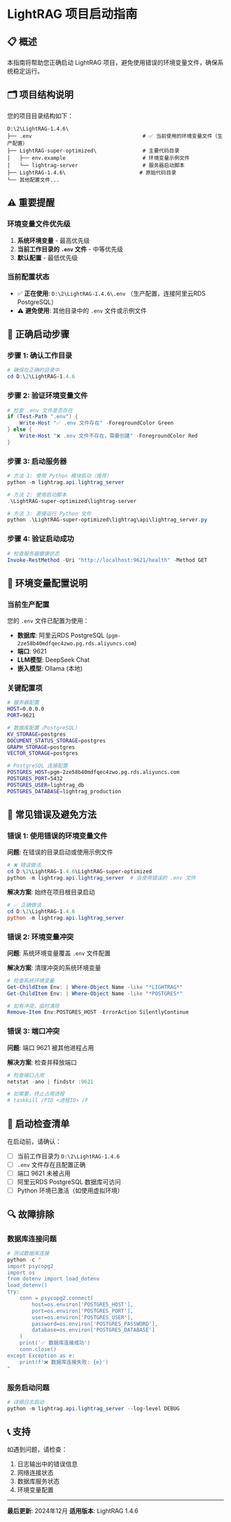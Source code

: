 # LightRAG 项目启动指南

## 📋 概述

本指南将帮助您正确启动 LightRAG 项目，避免使用错误的环境变量文件，确保系统稳定运行。

## 🗂️ 项目结构说明

您的项目目录结构如下：
```
D:\2\LightRAG-1.4.6\
├── .env                                    # ✅ 当前使用的环境变量文件（生产配置）
├── LightRAG-super-optimized\               # 主要代码目录
│   ├── env.example                         # 环境变量示例文件
│   └── lightrag-server                     # 服务器启动脚本
├── LightRAG-1.4.6\                        # 原始代码目录
└── 其他配置文件...
```

## ⚠️ 重要提醒

### 环境变量文件优先级
1. **系统环境变量** - 最高优先级
2. **当前工作目录的 `.env` 文件** - 中等优先级
3. **默认配置** - 最低优先级

### 当前配置状态
- ✅ **正在使用**: `D:\2\LightRAG-1.4.6\.env` （生产配置，连接阿里云RDS PostgreSQL）
- ⚠️ **避免使用**: 其他目录中的 `.env` 文件或示例文件

## 🚀 正确启动步骤

### 步骤 1: 确认工作目录
```powershell
# 确保在正确的目录中
cd D:\2\LightRAG-1.4.6
```

### 步骤 2: 验证环境变量文件
```powershell
# 检查 .env 文件是否存在
if (Test-Path ".env") {
    Write-Host "✅ .env 文件存在" -ForegroundColor Green
} else {
    Write-Host "❌ .env 文件不存在，需要创建" -ForegroundColor Red
}
```

### 步骤 3: 启动服务器
```powershell
# 方法 1: 使用 Python 模块启动（推荐）
python -m lightrag.api.lightrag_server

# 方法 2: 使用启动脚本
.\LightRAG-super-optimized\lightrag-server

# 方法 3: 直接运行 Python 文件
python .\LightRAG-super-optimized\lightrag\api\lightrag_server.py
```

### 步骤 4: 验证启动成功
```powershell
# 检查服务器健康状态
Invoke-RestMethod -Uri "http://localhost:9621/health" -Method GET
```

## 🔧 环境变量配置说明

### 当前生产配置
您的 `.env` 文件已配置为使用：
- **数据库**: 阿里云RDS PostgreSQL (`pgm-2ze58b40mdfqec4zwo.pg.rds.aliyuncs.com`)
- **端口**: 9621
- **LLM模型**: DeepSeek Chat
- **嵌入模型**: Ollama (本地)

### 关键配置项
```bash
# 服务器配置
HOST=0.0.0.0
PORT=9621

# 数据库配置（PostgreSQL）
KV_STORAGE=postgres
DOCUMENT_STATUS_STORAGE=postgres
GRAPH_STORAGE=postgres
VECTOR_STORAGE=postgres

# PostgreSQL 连接配置
POSTGRES_HOST=pgm-2ze58b40mdfqec4zwo.pg.rds.aliyuncs.com
POSTGRES_PORT=5432
POSTGRES_USER=lightrag_db
POSTGRES_DATABASE=lightrag_production
```

## 🚫 常见错误及避免方法

### 错误 1: 使用错误的环境变量文件
**问题**: 在错误的目录启动或使用示例文件
```powershell
# ❌ 错误做法
cd D:\2\LightRAG-1.4.6\LightRAG-super-optimized
python -m lightrag.api.lightrag_server  # 会使用错误的 .env 文件
```

**解决方案**: 始终在项目根目录启动
```powershell
# ✅ 正确做法
cd D:\2\LightRAG-1.4.6
python -m lightrag.api.lightrag_server
```

### 错误 2: 环境变量冲突
**问题**: 系统环境变量覆盖 `.env` 文件配置

**解决方案**: 清理冲突的系统环境变量
```powershell
# 检查系统环境变量
Get-ChildItem Env: | Where-Object Name -like "*LIGHTRAG*"
Get-ChildItem Env: | Where-Object Name -like "*POSTGRES*"

# 如有冲突，临时清除
Remove-Item Env:POSTGRES_HOST -ErrorAction SilentlyContinue
```

### 错误 3: 端口冲突
**问题**: 端口 9621 被其他进程占用

**解决方案**: 检查并释放端口
```powershell
# 检查端口占用
netstat -ano | findstr :9621

# 如需要，终止占用进程
# taskkill /PID <进程ID> /F
```

## 📝 启动检查清单

在启动前，请确认：

- [ ] 当前工作目录为 `D:\2\LightRAG-1.4.6`
- [ ] `.env` 文件存在且配置正确
- [ ] 端口 9621 未被占用
- [ ] 阿里云RDS PostgreSQL 数据库可访问
- [ ] Python 环境已激活（如使用虚拟环境）

## 🔍 故障排除

### 数据库连接问题
```powershell
# 测试数据库连接
python -c "
import psycopg2
import os
from dotenv import load_dotenv
load_dotenv()
try:
    conn = psycopg2.connect(
        host=os.environ['POSTGRES_HOST'],
        port=os.environ['POSTGRES_PORT'],
        user=os.environ['POSTGRES_USER'],
        password=os.environ['POSTGRES_PASSWORD'],
        database=os.environ['POSTGRES_DATABASE']
    )
    print('✅ 数据库连接成功')
    conn.close()
except Exception as e:
    print(f'❌ 数据库连接失败: {e}')
"
```

### 服务启动问题
```powershell
# 详细日志启动
python -m lightrag.api.lightrag_server --log-level DEBUG
```

## 📞 支持

如遇到问题，请检查：
1. 日志输出中的错误信息
2. 网络连接状态
3. 数据库服务状态
4. 环境变量配置

---

**最后更新**: 2024年12月
**适用版本**: LightRAG 1.4.6